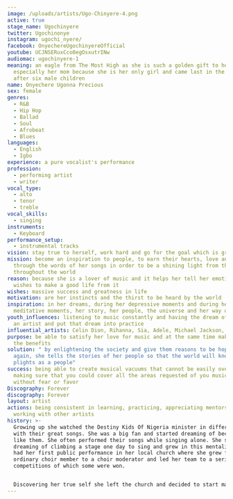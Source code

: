 ```yaml
---
image: /uploads/artists/Ugo-Chinyere-4.png
active: true
stage_name: Ugochinyere
twitter: Ugochinonye
instagram: ugochi_nyere/
facebook: OnyechereUgochinyereOfficial
youtube: UCJNSERuxCco0egOsxutrINw
audiomac: ugochinyere-1
meaning: an eagle from The Most High as she is such a golden gift to her family,
  especially her mom because she is her only girl and came last in the family
  after six male children
name: Onyechere Ugonna Precious
sex: female
genres:
  - R&B
  - Hip Hop
  - Ballad
  - Soul
  - Afrobeat
  - Blues
languages:
  - English
  - Igbo
experience: a pure vocalist's performance
profession:
  - performing artist
  - writer
vocal_type:
  - alto
  - tenor
  - treble
vocal_skills:
  - singing
instruments:
  - Keyboard
performance_setup:
  - instrumental tracks
vision: stay true to herself, work hard and go for the goal which is greatness
mission: become an inspiration to people, to earn their hearts, love and care
  through the words of her songs in order to be a shining light from the East
  throughout the world
reason: because she is a lover of music and it helps her tell her emotions and
  wishes to make a good life from it
wishes: massive success and greatness in life
motivation: are her instincts and the thirst to be heard by the world
inspiration: in her dreams, during her depressive moments and during her
  meditative moments, her story, her people, the universe and her way of life
youth_influences: listening to music constantly and having the dream of becoming
  an artist and put that dream into practice
influential_artists: Celin Dion, Rihanna, Sia, Adele, Michael Jackson, Lucky Dube
purpose: be able to satisfy her love for music and at the same time make harvest
  the benefits
solution: " by enlightening the society and give them reasons to be hopeful
  again, she tells the stories of her people so that the world will know their
  plights as a people"
success: being able to create musical vacuums that cannot be easily overlooked,
  making sure that you could cover all the areas requested of you musically
  without fear or favor
Discography: Forever
discography: Forever
layout: artist
actions: being consistent in learning, practicing, appreciating mentorship and
  working with other artists
history: >-
  Growing up she watched the Destiny Kids Of Nigeria minister in different ways
  with their great songs. She was a big fan and started dreaming of becoming
  like them. She often performed their songs while singing alone. She started
  dreaming of climbing a stage one day to sing and grew in this mentality. She
  had her first public performance in her local church where she grew from an
  ordinary choir member to a choir moderator and led her team to a series of
  competitions of which some were won. 


  Discovering her true self she left the church and decided to start making her own songs. It was a difficult task for her since she couldn't figure out how and where to start but found her way in using her talents working together with other artists that like her musically protest against injustice towards her people. This is where she first made impact as an artist and now had her own stories to tell courtesy of the marginalization, killing and forceful disappearance of her people
---
```

